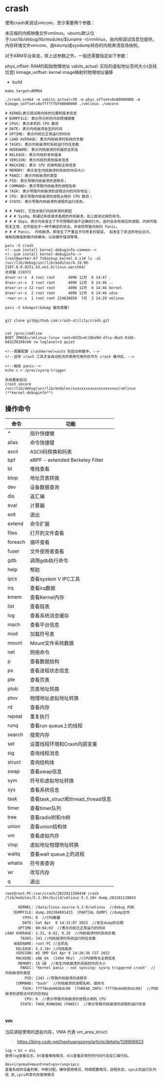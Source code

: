 # crash

使用crash来调试vmcore，至少需要两个参数：

未压缩的内核映像文件vmlinux。ubuntu默认位于/usr/lib/debug/lib/modules/$(uname -r)/vmlinux，由内核调试信息包提供。
内存转储文件vmcore，由kdump或sysdump转存的内核奔溃现场快照。

对于ARM平台来说，除上述参数之外，一般还需要指定如下参数：

phys_offset: RAM的起始物理地址
vabits_actual: 实际的虚拟地址空间大小(总线位宽)
kimage_voffset: kernel image映射的物理地址偏移

- build
```shell
make target=ARM64
```


```shell
./crash_arm64 -m vabits_actual=39 -m phys_offset=0x80000000 -m kimage_voffset=0xffffffbf90000000 ./vmlinux ./vmcore

# KERNEL表示调试用内核的位置和版本信息
# DUMPFILE: 表示所分析的内存转储镜像
# CPUS: 表示本机的 CPU 数目
# DATE: 表示内核崩溃发生的时间
# UPTIME: 表示内核已正常运行的时间
# LOAD AVERAGE: 表示内核崩溃时系统的负载
# TASKS: 表示内核崩溃时系统运行的任务数
# NODENAME: 表示内核崩溃的机器的主机名
# RELEASE: 表示内核的发布版本
# VERSION: 表示内核的其他版本信息
# MACHINE: 表示 CPU 的架构和主频信息
# MEMORY: 表示发生内核崩溃的系统的内存大小
# PANIC: 表示内核崩溃的类型
# PID: 表示导致内核崩溃的进程号；
# COMMAND: 表示导致内核崩溃的进程名称
# TASK: 表示导致内核崩溃的进程访问的内存地址；
# CPU: 表示导致内核崩溃的进程占用的 CPU 数目；
# STATE: 表示导致内核崩溃的进程的运行状态。

# # PANIC，它告诉我们内核奔溃的原因
# # # SysRq。即通过系统请求造成的内核崩溃，如上面测试用的命令。
# # # Oops。表示内核发生了不可预期的或不正确的行为，这时会杀死相应的进程，内核可能恢复正常，也可能处于一种不确定的状态，并进而导致内核的 Panic。
# # # Panic。 内核崩溃，即发生了严重且不可修复的错误， 如发生了非法的地址访问， 强制加载或卸载内核模块，以及硬件错误等等。
```


```shell
paru -S crash
<!--yum install kernel-debuginfo-common-->
<!--yum install kernel-debuginfo-->
[root@worker-67 fsbackup_kernel_4.x]# ls -al /usr/lib/debug/usr/lib/modules/4.19.90-2107.6.0.0251.43.oe1.bclinux.aarch64/
总用量 219372
drwxr-xr-x  4 root root      4096 12月  6 14:47 .
drwxr-xr-x  3 root root      4096 12月  6 14:46 ..
drwxr-xr-x 12 root root      4096 12月  6 14:46 kernel
drwxr-xr-x  2 root root      4096 12月  6 14:46 vdso
-rwxr-xr-x  1 root root 224620056  7月  2 14:29 vmlinux

paru -S kdumpst(kdump 服务需要)


git clone git@github.com:crash-utility/crash.git


cat /proc/cmdline
BOOT_IMAGE=/vmlinuz-linux root=UUID=dc10bd9d-d7ca-4ba5-816b-683230108cb6 rw loglevel=3 quiet

<!--需要配置 crashkernel=auto 到启动参数中，-->
<!--这样 crash 工具才会自动检测并使用可用内存作为 crash 缓冲区。-->

<!--触发 panic-->
echo c > /proc/sysrq-trigger

系统重新启动
crash vmcore /usr/lib/debug/usr/lib/modules/xxxxxxxxxxxxxxxxxxxxx/vmlinux (**kernel-debuginfo**)
```

## 操作命令

| 命令      | 功能                              |
| ------- | ------------------------------- |
| *       | 指针快捷健                           |
| alias   | 命令快捷键                           |
| ascii   | ASCII码转换和码表                     |
| bpf     | eBPF - extended Berkeley Filter |
| bt      | 堆栈查看                            |
| btop    | 地址页表转换                          |
| dev     | 设备数据查询                          |
| dis     | 返汇编                             |
| eval    | 计算器                             |
| exit    | 退出                              |
| extend  | 命令扩展                            |
| files   | 打开的文件查看                         |
| foreach | 循环查看                            |
| fuser   | 文件使用者查看                         |
| gdb     | 调用gdb执行命令                       |
| help    | 帮助                              |
| ipcs    | 查看system V IPC工具                |
| irq     | 查看irq数据                         |
| kmem    | 查看Kernel内存                      |
| list    | 查看链表                            |
| log     | 查看系统消息缓存                        |
| mach    | 查看平台信息                          |
| mod     | 加载符号表                           |
| mount   | Mount文件系统数据                     |
| net     | 网络命令                            |
| p       | 查看数据结构                          |
| ps      | 查看进程状态信息                        |
| pte     | 查看页表                            |
| ptob    | 页表地址转换                          |
| ptov    | 物理地址虚拟地址转换                      |
| rd      | 查看内存                            |
| repeat  | 重复执行                            |
| runq    | 查看run queue上的线程                 |
| search  | 搜索内存                            |
| set     | 设置线程环境和Crash内部变量                |
| sig     | 查询线程消息                          |
| struct  | 查询结构体                           |
| swap    | 查看swap信息                        |
| sym     | 符号和虚拟地址转换                       |
| sys     | 查看系统信息                          |
| task    | 查看task_struct和thread_thread信息   |
| timer   | 查看timer队列                       |
| tree    | 查看radix树和rb树                    |
| union   | 查看union结构体                      |
| vm      | 查看虚拟内存                          |
| vtop    | 虚拟地址物理地址转换                      |
| waitq   | 查看wait queue上的进程                |
| whatis  | 符号表查询                           |
| wr      | 改写内存                            |
| q       | 退出                              |


```shell
root@root-PC:/var/crash/202201120843# crash /lib/modules/5.3.18+/build/vmlinuz-5.3.18+ dump.202201120843

      KERNEL: /data/linux-source-5.3.0/vmlinux  //debug 内核
    DUMPFILE: dump.202204091433  [PARTIAL DUMP] //dump文件
        CPUS: 8  //CPU数量
        DATE: Sat Apr  9 14:33:07 2022  //发生dump的日期
      UPTIME: 00:04:03  //表示内核已正常运行的时间
LOAD AVERAGE: 2.31, 0.82, 0.29  //内核崩溃时的系统负载
       TASKS: 343 //内核崩溃时系统运行的任务数
    NODENAME: root-PC //主机名
     RELEASE: 5.3.18+ //内核版本
     VERSION: #2 SMP Sat Apr 9 14:26:36 CST 2022
     MACHINE: x86_64  (2494 Mhz)  //CPU架构与主频信息
      MEMORY: 16 GB  //发生内核崩溃的系统的内存大小
       PANIC: "Kernel panic - not syncing: sysrq triggered crash"  //内核崩溃的类型
         PID: 1341 //导致内核崩溃的进程号
     COMMAND: "bash"  //内核崩溃的进程名称，或命令
        TASK: ffff8ede003bdc00  [THREAD_INFO: ffff8ede003bdc00]  //内核崩溃的进程访问的内存地址
         CPU: 6  //表示导致内核崩溃的进程占用的 CPU 
       STATE: TASK_RUNNING (PANIC)  //表示导致内核崩溃的进程的运行状态
       
```


### vm

当前进程使用的虚拟内存，VMA 代表 vm_area_struct


> https://blog.csdn.net/heshuangzong/article/details/126906923


```shell
log + bt + dis
使用log查看日志，bt查看堆栈情况，dis查看异常时的代码行及反汇编代码。

dev+irq+mod+mount+net+ps+runq+ipcs
查看系统的设备列表，中断分配，模块使用情况，网络配置情况，进程状态，cpu上的运行队列信 息,ipcs共享内存使用情况
```
